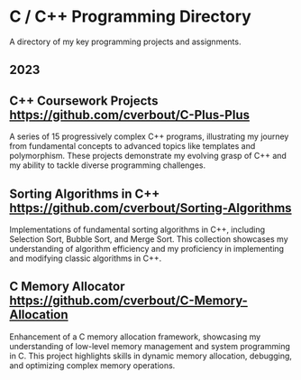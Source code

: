 # C / C++ Programming Directory
A directory of my key programming projects and assignments.

2023
---
## C++ Coursework Projects https://github.com/cverbout/C-Plus-Plus
A series of 15 progressively complex C++ programs, illustrating my journey from fundamental concepts to advanced topics like templates and polymorphism. These projects demonstrate my evolving grasp of C++ and my ability to tackle diverse programming challenges.

## Sorting Algorithms in C++ https://github.com/cverbout/Sorting-Algorithms
Implementations of fundamental sorting algorithms in C++, including Selection Sort, Bubble Sort, and Merge Sort. This collection showcases my understanding of algorithm efficiency and my proficiency in implementing and modifying classic algorithms in C++.

## C Memory Allocator https://github.com/cverbout/C-Memory-Allocation
Enhancement of a C memory allocation framework, showcasing my understanding of low-level memory management and system programming in C. This project highlights skills in dynamic memory allocation, debugging, and optimizing complex memory operations.

